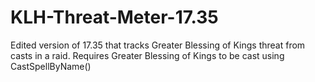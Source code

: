 # KLH-Threat-Meter-17.35
Edited version of 17.35 that tracks Greater Blessing of Kings threat from casts in a raid. Requires Greater Blessing of Kings to be cast using CastSpellByName()

